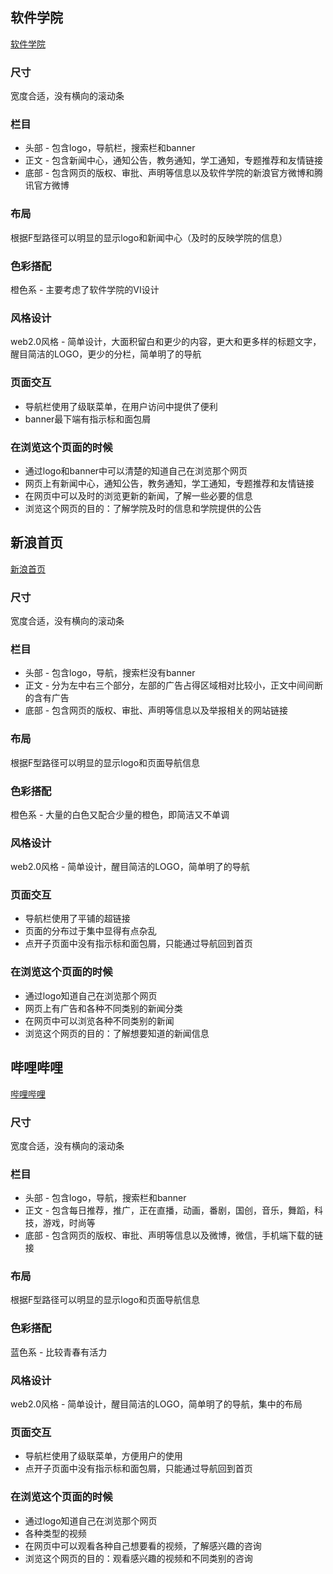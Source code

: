 ## 软件学院
[软件学院](http://software.hebtu.edu.cn/)
### 尺寸
 宽度合适，没有横向的滚动条
### 栏目
* 头部 - 包含logo，导航栏，搜索栏和banner
* 正文 - 包含新闻中心，通知公告，教务通知，学工通知，专题推荐和友情链接
* 底部 - 包含网页的版权、审批、声明等信息以及软件学院的新浪官方微博和腾讯官方微博

### 布局
 根据F型路径可以明显的显示logo和新闻中心（及时的反映学院的信息）
### 色彩搭配
 橙色系 - 主要考虑了软件学院的VI设计
### 风格设计
 web2.0风格 - 简单设计，大面积留白和更少的内容，更大和更多样的标题文字，醒目简洁的LOGO，更少的分栏，简单明了的导航
### 页面交互
* 导航栏使用了级联菜单，在用户访问中提供了便利
* banner最下端有指示标和面包屑

### 在浏览这个页面的时候
* 通过logo和banner中可以清楚的知道自己在浏览那个网页
* 网页上有新闻中心，通知公告，教务通知，学工通知，专题推荐和友情链接
* 在网页中可以及时的浏览更新的新闻，了解一些必要的信息
* 浏览这个网页的目的：了解学院及时的信息和学院提供的公告

## 新浪首页
[新浪首页](http://www.sina.com.cn/)
### 尺寸
 宽度合适，没有横向的滚动条
### 栏目
* 头部 - 包含logo，导航，搜索栏没有banner
* 正文 - 分为左中右三个部分，左部的广告占得区域相对比较小，正文中间间断的含有广告
* 底部 - 包含网页的版权、审批、声明等信息以及举报相关的网站链接

### 布局
 根据F型路径可以明显的显示logo和页面导航信息
### 色彩搭配
 橙色系 - 大量的白色又配合少量的橙色，即简洁又不单调
### 风格设计
 web2.0风格 - 简单设计，醒目简洁的LOGO，简单明了的导航
### 页面交互
* 导航栏使用了平铺的超链接
* 页面的分布过于集中显得有点杂乱
* 点开子页面中没有指示标和面包屑，只能通过导航回到首页

### 在浏览这个页面的时候
* 通过logo知道自己在浏览那个网页
* 网页上有广告和各种不同类别的新闻分类
* 在网页中可以浏览各种不同类别的新闻
* 浏览这个网页的目的：了解想要知道的新闻信息

## 哔哩哔哩
[哔哩哔哩](http://www.bilibili.com/)
### 尺寸
 宽度合适，没有横向的滚动条
### 栏目
* 头部 - 包含logo，导航，搜索栏和banner
* 正文 - 包含每日推荐，推广，正在直播，动画，番剧，国创，音乐，舞蹈，科技，游戏，时尚等
* 底部 - 包含网页的版权、审批、声明等信息以及微博，微信，手机端下载的链接

### 布局
 根据F型路径可以明显的显示logo和页面导航信息
### 色彩搭配
 蓝色系 - 比较青春有活力
### 风格设计
 web2.0风格 - 简单设计，醒目简洁的LOGO，简单明了的导航，集中的布局
### 页面交互
* 导航栏使用了级联菜单，方便用户的使用
* 点开子页面中没有指示标和面包屑，只能通过导航回到首页

### 在浏览这个页面的时候
* 通过logo知道自己在浏览那个网页
* 各种类型的视频
* 在网页中可以观看各种自己想要看的视频，了解感兴趣的咨询
* 浏览这个网页的目的：观看感兴趣的视频和不同类别的咨询
